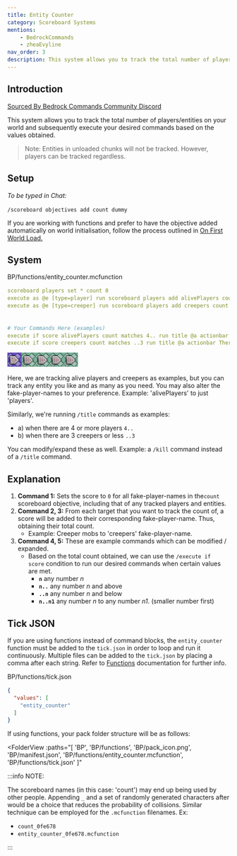 ```yaml
---
title: Entity Counter
category: Scoreboard Systems
mentions:
    - BedrockCommands
    - zheaEvyline
nav_order: 3
description: This system allows you to track the total number of players/entities on your world and subsequently execute your desired commands based on the values obtained.
---
```


## Introduction

[Sourced By Bedrock Commands Community Discord](https://discord.gg/SYstTYx5G5)

This system allows you to track the total number of players/entities on your world and subsequently execute your desired commands based on the values obtained.

> Note: Entities in unloaded chunks will not be tracked. However, players can be tracked regardless.

## Setup

*To be typed in Chat:*

`/scoreboard objectives add count dummy`

If you are working with functions and prefer to have the objective added automatically on world initialisation, follow the process outlined in [On First World Load.](/commands/on-first-world-load)

## System

<CodeHeader>BP/functions/entity_counter.mcfunction</CodeHeader>

```yaml
scoreboard players set * count 0
execute as @e [type=player] run scoreboard players add alivePlayers count 1
execute as @e [type=creeper] run scoreboard players add creepers count 1


# Your Commands Here (examples)
execute if score alivePlayers count matches 4.. run title @a actionbar There are more than 4 players on the world.
execute if score creepers count matches ..3 run title @a actionbar There are less than 3 creepers on the world.
```
![Chain Of 5 Command Blocks](/assets/images/commands/commandBlockChain/5.png)


Here, we are tracking alive players and creepers as examples, but you can track any entity you like and as many as you need. You may also alter the fake-player-names to your preference. Example: 'alivePlayers' to just 'players'.

Similarly, we're running `/title` commands as examples:
- a) when there are 4 or more players `4..`
- b) when there are 3 creepers or less `..3`

You can modify/expand these as well. Example: a `/kill` command instead of a `/title` command.

## Explanation

1. **Command 1:** Sets the score to `0` for all fake-player-names in the`count` scoreboard objective, including that of any tracked players and entities.
2. **Command 2, 3:** From each target that you want to track the count of, a score will be added to their corresponding fake-player-name. Thus, obtaining their total count.
    - Example: Creeper mobs to 'creepers' fake-player-name.
3. **Command 4, 5:** These are example commands which can be modified / expanded.
    - Based on the total count obtained, we can use the `/execute if score` condition to run our desired commands when certain values are met.
        - **` n `** any number *n*
        - **` n.. `** any number *n* and above
        - **` ..n `** any number *n* and below
        - **` n..n1 `** any number *n* to any number *n1*. (smaller number first)

## Tick JSON

If you are using functions instead of command blocks, the ` entity_counter ` function must be added to the ` tick.json ` in order to loop and run it continuously. Multiple files can be added to the ` tick.json ` by placing a comma after each string. Refer to [Functions](/commands/mcfunctions#tick-json) documentation for further info.

<CodeHeader>BP/functions/tick.json</CodeHeader>
```json
{
  "values": [
    "entity_counter"
  ]
}
```

If using functions, your pack folder structure will be as follows:

<FolderView
	:paths="[
    'BP',
    'BP/functions',
    'BP/pack_icon.png',
    'BP/manifest.json',
    'BP/functions/entity_counter.mcfunction',
    'BP/functions/tick.json'
]"
></FolderView>

:::info NOTE:

The scoreboard names (in this case: 'count') may end up being used by other people. Appending ` _ ` and a set of randomly generated characters after would be a choice that reduces the probability of collisions. Similar technique can be employed for the ` .mcfunction ` filenames. Ex:
- ` count_0fe678 `
- ` entity_counter_0fe678.mcfunction `

:::
